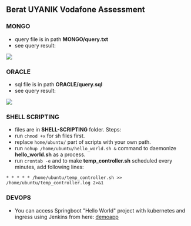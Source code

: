 ## Berat UYANIK Vodafone Assessment

### MONGO

* query file is in path **MONGO/query.txt**
* see query result:
<img src="https://ibb.co/NjKbpr7">

### ORACLE

* sql file is in path **ORACLE/query.sql**
* see query result:
<img src="https://ibb.co/60x64cQ">


### SHELL SCRIPTING

* files are in **SHELL-SCRIPTING** folder. Steps:
* run ```chmod +x``` for sh files first.
* replace ```home/ubuntu/``` part of scripts with your own path.
* run ```nohup /home/ubuntu/hello_world.sh &``` command to daemonize **hello_world.sh** as a process.
* run ```crontab -e``` and to make **temp_controller.sh** scheduled every minutes, add following lines:


```* * * * * /home/ubuntu/temp_controller.sh >> /home/ubuntu/temp_controller.log 2>&1```

### DEVOPS

* You can access Springboot "Hello World" project with kubernetes and ingress using Jenkins from here: [demoapp](https://github.com/brtuynk/vodafone-k8s.git) 